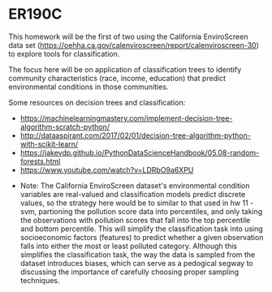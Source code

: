 # ER190C
This homework will be the first of two using the California EnviroScreen data set (https://oehha.ca.gov/calenviroscreen/report/calenviroscreen-30) to explore tools for classification.

The focus here will be on application of classification trees to identify community characteristics (race, income, education) that predict environmental conditions in those communities.

Some resources on decision trees and classification: 
- https://machinelearningmastery.com/implement-decision-tree-algorithm-scratch-python/
- http://dataaspirant.com/2017/02/01/decision-tree-algorithm-python-with-scikit-learn/
- https://jakevdp.github.io/PythonDataScienceHandbook/05.08-random-forests.html
- https://www.youtube.com/watch?v=LDRbO9a6XPU

* Note: The California EnviroScreen dataset's environmental condition variables are real-valued and classification models predict discrete values, so the strategy here would be  to similar to that used in hw 11 - svm, partioning the pollution score data into percentiles, and only taking the observations with pollution scores that fall into the top percentile and bottom percentile. This will simplify the classification task into using socioeconomic factors (features) to predict whether a given observation falls into either the most or least polluted category. Although this simplifies the classification task, the way the data is sampled from the dataset introduces biases, which can serve as a pedogical segway to discussing the importance of carefully choosing proper sampling techniques.

